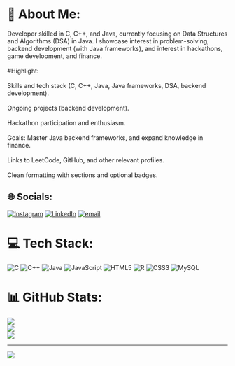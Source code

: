 # 💫 About Me:
Developer skilled in C, C++, and Java, currently focusing on Data Structures and Algorithms (DSA) in Java. I showcase interest in problem-solving, backend development (with Java frameworks), and interest in hackathons, game development, and finance.<br><br>#Highlight: <br><br>Skills and tech stack (C, C++, Java, Java frameworks, DSA, backend development).<br><br>Ongoing projects (backend development).<br><br>Hackathon participation and enthusiasm.<br><br>Goals: Master Java backend frameworks, and expand knowledge in finance.<br><br>Links to LeetCode, GitHub, and other relevant profiles.<br><br>Clean formatting with sections and optional badges.


## 🌐 Socials:
[![Instagram](https://img.shields.io/badge/Instagram-%23E4405F.svg?logo=Instagram&logoColor=white)]([https://instagram.com/k_sujal_39](https://www.instagram.com/k_sujal_39?igsh=MTluenoxZHFicG1ndw==)) [![LinkedIn](https://img.shields.io/badge/LinkedIn-%230077B5.svg?logo=linkedin&logoColor=white)](https://www.linkedin.com/in/sujalkalmegh?utm_source=share&utm_campaign=share_via&utm_content=profile&utm_medium=android_app) [![email](https://img.shields.io/badge/Email-D14836?logo=gmail&logoColor=white)](mailto:sujalkalmegh23@gmail.com) 

# 💻 Tech Stack:
![C](https://img.shields.io/badge/c-%2300599C.svg?style=flat&logo=c&logoColor=white) ![C++](https://img.shields.io/badge/c++-%2300599C.svg?style=flat&logo=c%2B%2B&logoColor=white) ![Java](https://img.shields.io/badge/java-%23ED8B00.svg?style=flat&logo=openjdk&logoColor=white) ![JavaScript](https://img.shields.io/badge/javascript-%23323330.svg?style=flat&logo=javascript&logoColor=%23F7DF1E) ![HTML5](https://img.shields.io/badge/html5-%23E34F26.svg?style=flat&logo=html5&logoColor=white) ![R](https://img.shields.io/badge/r-%23276DC3.svg?style=flat&logo=r&logoColor=white) ![CSS3](https://img.shields.io/badge/css3-%231572B6.svg?style=flat&logo=css3&logoColor=white) ![MySQL](https://img.shields.io/badge/mysql-4479A1.svg?style=flat&logo=mysql&logoColor=white)
# 📊 GitHub Stats:
![](https://github-readme-stats.vercel.app/api?username=sujal-kalmegh&theme=one_dark_pro&hide_border=true&include_all_commits=true&count_private=true)<br/>
![](https://nirzak-streak-stats.vercel.app/?user=sujal-kalmegh&theme=one_dark_pro&hide_border=true)<br/>
![](https://github-readme-stats.vercel.app/api/top-langs/?username=sujal-kalmegh&theme=one_dark_pro&hide_border=true&include_all_commits=true&count_private=true&layout=compact)

---
[![](https://visitcount.itsvg.in/api?id=SKalmegh39&icon=0&color=0)](https://visitcount.itsvg.in)

<!-- Proudly created with GPRM ( https://gprm.itsvg.in ) -->
